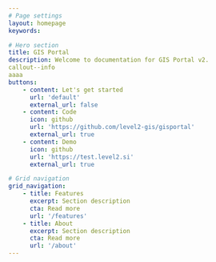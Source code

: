 ```yaml
---
# Page settings
layout: homepage
keywords:

# Hero section
title: GIS Portal
description: Welcome to documentation for GIS Portal v2.
callout--info
aaaa
buttons:
    - content: Let's get started
      url: 'default'
      external_url: false
    - content: Code
      icon: github
      url: 'https://github.com/level2-gis/gisportal'
      external_url: true
    - content: Demo
      icon: github
      url: 'https://test.level2.si'
      external_url: true  

# Grid navigation
grid_navigation:
    - title: Features
      excerpt: Section description
      cta: Read more
      url: '/features'
    - title: About
      excerpt: Section description
      cta: Read more
      url: '/about'   
---
```

